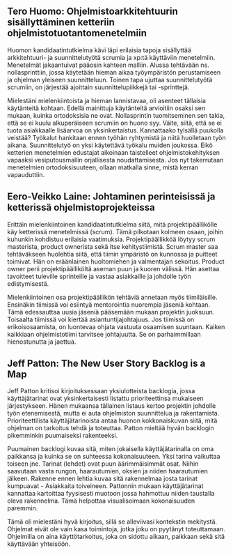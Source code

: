 ## Tero Huomo: Ohjelmistoarkkitehtuurin sisällyttäminen ketteriin ohjelmistotuotantomenetelmiin

Huomon kandidaatintutkielma kävi läpi erilaisia tapoja sisällyttää arkkitehtuuri- ja suunnittelutyötä scrumia ja xp:tä käyttäviin menetelmiin. Menetelmät jakaantuivat pääosin kahteen malliin. Alussa tehtävään ns. nollasprinttiin, jossa käytetään hieman aikaa työympäristön perustamiseen ja ohjelman yleiseen suunnitteluun. Toinen tapa ujuttaa suunnittelutyötä scrumiin, on järjestää ajoittain suunnittelupiikkejä tai -sprinttejä.

Mielestäni mielenkiintoista ja hieman lannistavaa, oli asenteet tällaisia käytänteitä kohtaan. Edellä mainittuja käytänteitä arvioitiin osaksi sen mukaan, kuinka ortodoksisia ne ovat. Nollasprintin tuomitseminen sen takia, että se ei kuulu alkuperäiseen scrumiin on huono syy. Väite, siitä, että se ei tuota asiakkaalle lisäarvoa on yksinkertaistus. Kannattaako tylsällä puukolla veistää? Työkalut hankitaan ennen työhän ryhtymistä ja niitä huolletaan työn aikana. Suunnittelutyö on yksi käytettävä työkalu muiden joukossa. Eikö ketterien menetelmien edustajat aikoinaan taistelleet ohjelmistokehityksen vapaaksi vesiputousmallin orjallisesta noudattamisesta. Jos nyt takerrutaan menetelmien ortodoksisuuteen, ollaan matkalla sinne, mistä kerran vapauduttiin.

 
## Eero-Veikko Laine: Johtaminen perinteisissä ja ketterissä ohjelmistoprojekteissa

Erittäin mielenkiintoinen kandidaatintutkielma siitä, mitä projektipäällikölle käy ketterissä menetelmissä (scrum). Tämä pilkotaan kolmeen osaan, joihin kuhunkin kohdistuu erilaisia vaatimuksia. Projektipäällikköä löytyy scrum masterista, product ownerista sekä itse kehitystiimistä. Scrum master saa tehtäväkseen huolehtia siitä, että tiimin ympäristö on kunnossa ja puitteet toimivat. Hän on eräänlainen huoltomiehen ja valmentajan sekoitus. Product owner perii projektipäälliköltä aseman puun ja kuoren välissä. Hän asettaa tavoitteet tuleville sprinteille ja vastaa asiakkaille ja johdolle työn edistymisestä.

Mielenkiintoinen osa projektipäällikön tehtäviä annetaan myös tiimiläisille. Ensinäkin tiimissä voi esiintyä mentorointia nuorempia jäseniä kohtaan. Tämä edessauttaa uusia jäseniä pääsemään mukaan projektin juoksuun. Toisaalta tiimissä voi kiertää asiantuntijajohtajuus. Jos tiimissä on erikoisosaamista, on luontevaa ohjata vastuuta osaamisen suuntaan. Kaiken kaikkiaan ohjelmistotiimi tarvitsee johtajuutta. Se on parhaimmillaan hienostunutta ja jaettua.


## Jeff Patton: The New User Story Backlog is a Map

Jeff Patton kritisoi kirjoituksessaan yksiulotteista backlogia, jossa käyttäjätarinat ovat yksinkertaisesti listattu prioriteettinsa mukaiseen järjestykseen. Hänen mukaansa tällainen listaus kertoo projektin johdolle työn etenemisestä, mutta ei auta ohjelmiston suunnittelua ja rakentamista. Prioriteettilista käyttäjätarinoista antaa huonon kokkonaiskuvan siitä, mitä ohjelman on tarkoitus tehdä ja toteuttaa. Patton mieltää hyvän backlogin pikemminkin puumaiseksi rakenteeksi.

Puumainen backlogi kuvaa sitä, miten jokaisella käyttäjätarinalla on oma paikkansa ja kuinka se on suhteessa kokonaisuuteen. Yksi tarina vaikuttaa toiseen jne. Tarinat (lehdet) ovat puun äärimmäisimmät osat. Niihin saavutaan vasta rungon, haarautumien, oksien ja niiden haarautumien jälkeen. Rakenne ennen lehtia kuvaa sitä rakennelmaa josta tarinat kumpuavat - Asiakkaita toiveineen. Pattonnin mukaan käyttäjätarinat kannattaa kartoittaa fyysisesti muotoon jossa hahmottuu niiden taustalla oleva rakennelma. Tämä helpottaa visualisoimaan kokonaisuuden paremmin.

Tämä oli mielestäni hyvä kirjoitus, sillä se alleviivasi kontekstin mekitystä. Ohjelmat eivät ole vain kasa toimintoja, jotka joku on pyytänyt toteuttamaan. Ohjelmilla on aina käyttötarkoitus, joka on sidottu aikaan, paikkaan sekä sitä käyttävään yhteisöön.


